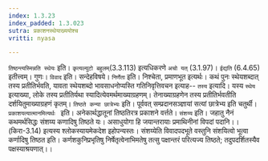 ```yaml
---
index: 1.3.23
index_padded: 1.3.023
sutra: प्रकाशनस्थेयाख्ययोश्च
vritti: nyasa

---
```

`तिष्ठन्त्यस्मिन्नति स्थेयः` इति। `कृत्यल्युटो बहुलम्`(3.3.113) इत्यधिकरणे `अचो यत्` (3.1.97)। `ईद्यति` (6.4.65) इतीत्त्वम्। गुणः। `विवाद` इति। सन्देहविषये। `निर्णेता` इति। निश्चेता, प्रमाणभूत इत्यर्थः। कथं पुनः स्थेयशब्दात् तस्य प्रतीतिर्भवति, यावता स्थेयशब्दो भावसाधनोप्यस्ति गतिनिवृत्तिवचन इत्याह-- `तस्य` इत्यादि। यस्य `स्थेय` इत्याख्या, लोके तस्य प्रतीतिर्यथा स्यादित्येवमर्थमाख्याग्रहणम्। तेनाख्याग्रहणेन तस्य प्रतीतिर्भवतीति दर्शयितुमाख्याग्रहणं कृतम्। `तिष्ठते कन्या छात्रेभ्यः` इति। पूर्ववत् सम्प्रदानसञ्ज्ञायां सत्यां छात्रेभ्य इति चतुर्थी। `प्रकाशयत्यात्मानमित्यर्थः ` इति। अनेकार्थद्धातूनां तिष्ठतिरत्र प्रकाशने वर्त्तते। `संशय्य` इति।
जहातु नैनं कथमर्थसिद्धः
संशय्य कणादिषु तिष्ठते यः।
असाधुयोगा हि जयान्तरायाः
प्रमाथिनीनां विपदां पदानि।। (किरा-3.14)
इत्यस्य श्लोकस्यायमेकदेश इहोपन्यस्तः। संशय्येति विवादपदभूते वस्तुनि संशयित्वो भूत्वा कर्णादिषु तिष्ठत इति। कर्णशकुनिप्रभृतिषु निर्षेतृत्वेनाभिमतेषु तत्सु पक्षान्तरं परित्यज्य तिष्ठते; तदुपदर्शितस्यैव पक्षस्याश्रयणात्।।